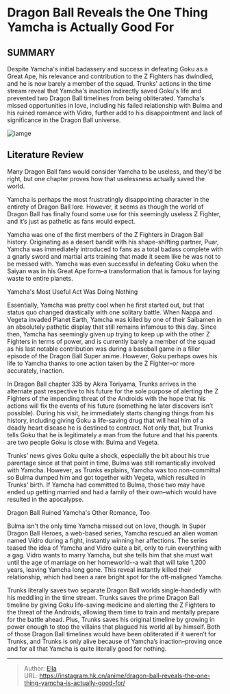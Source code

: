 # Dragon Ball Reveals the One Thing Yamcha is Actually Good For


## SUMMARY 



  Despite Yamcha&#39;s initial badassery and success in defeating Goku as a Great Ape, his relevance and contribution to the Z Fighters has dwindled, and he is now barely a member of the squad.   Trunks&#39; actions in the time stream reveal that Yamcha&#39;s inaction indirectly saved Goku&#39;s life and prevented two Dragon Ball timelines from being obliterated.   Yamcha&#39;s missed opportunities in love, including his failed relationship with Bulma and his ruined romance with Vidro, further add to his disappointment and lack of significance in the Dragon Ball universe.  

![iamge](https://static1.srcdn.com/wordpress/wp-content/uploads/2023/09/dragon-ball-super-yamcha-smile.jpg)

## Literature Review

Many Dragon Ball fans would consider Yamcha to be useless, and they&#39;d be right, but one chapter proves how that uselessness actually saved the world. 




Yamcha is perhaps the most frustratingly disappointing character in the entirety of Dragon Ball lore. However, it seems as though the world of Dragon Ball has finally found some use for this seemingly useless Z Fighter, and it’s just as pathetic as fans would expect.




Yamcha was one of the first members of the Z Fighters in Dragon Ball history. Originating as a desert bandit with his shape-shifting partner, Puar, Yamcha was immediately introduced to fans as a total badass complete with a gnarly sword and martial arts training that made it seem like he was not to be messed with. Yamcha was even successful in defeating Goku when the Saiyan was in his Great Ape form–a transformation that is famous for laying waste to entire planets.


 Yamcha&#39;s Most Useful Act Was Doing Nothing 
          

Essentially, Yamcha was pretty cool when he first started out, but that status quo changed drastically with one solitary battle. When Nappa and Vegeta invaded Planet Earth, Yamcha was killed by one of their Saibamen in an absolutely pathetic display that still remains infamous to this day. Since then, Yamcha has seemingly given up trying to keep up with the other Z Fighters in terms of power, and is currently barely a member of the squad as his last notable contribution was during a baseball game in a filler episode of the Dragon Ball Super anime. However, Goku perhaps owes his life to Yamcha thanks to one action taken by the Z Fighter–or more accurately, inaction.




In Dragon Ball chapter 335 by Akira Toriyama, Trunks arrives in the alternate past respective to his future for the sole purpose of alerting the Z Fighters of the impending threat of the Androids with the hope that his actions will fix the events of his future (something he later discovers isn’t possible). During his visit, he immediately starts changing things from his history, including giving Goku a life-saving drug that will heal him of a deadly heart disease he is destined to contract. Not only that, but Trunks tells Goku that he is legitimately a man from the future and that his parents are two people Goku is close with: Bulma and Vegeta.

Trunks’ news gives Goku quite a shock, especially the bit about his true parentage since at that point in time, Bulma was still romantically involved with Yamcha. However, as Trunks explains, Yamcha was too non-committal so Bulma dumped him and got together with Vegeta, which resulted in Trunks&#39; birth. If Yamcha had committed to Bulma, those two may have ended up getting married and had a family of their own–which would have resulted in the apocalypse.






 Dragon Ball Ruined Yamcha&#39;s Other Romance, Too 
          

Bulma isn&#39;t the only time Yamcha missed out on love, though. In Super Dragon Ball Heroes, a web-based series, Yamcha rescued an alien woman named Vidro during a fight, instantly winning her affections. The series teased the idea of Yamcha and Vidro quite a bit, only to ruin everything with a gag. Vidro wants to marry Yamcha, but she tells him that she must wait until the age of marriage on her homeworld--a wait that will take 1,200 years, leaving Yamcha long gone. This reveal instantly killed their relationship, which had been a rare bright spot for the oft-maligned Yamcha.

Trunks literally saves two separate Dragon Ball worlds single-handedly with his meddling in the time stream. Trunks saves the prime Dragon Ball timeline by giving Goku life-saving medicine and alerting the Z Fighters to the threat of the Androids, allowing them time to train and mentally prepare for the battle ahead. Plus, Trunks saves his original timeline by growing in power enough to stop the villains that plagued his world all by himself. Both of those Dragon Ball timelines would have been obliterated if it weren’t for Trunks, and Trunks is only alive because of Yamcha’s inaction–proving once and for all that Yamcha is quite literally good for nothing.






---

> Author: [Ella](https://instagram.hk.cn/)  
> URL: https://instagram.hk.cn/anime/dragon-ball-reveals-the-one-thing-yamcha-is-actually-good-for/  

